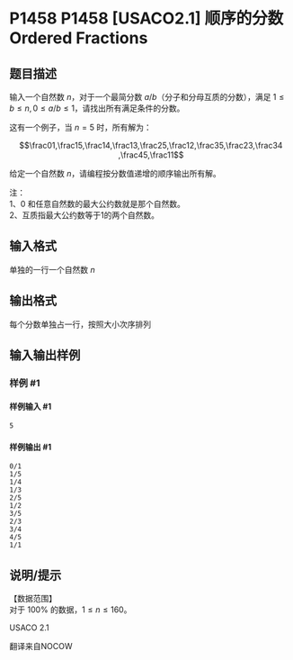 # P1458 P1458 [USACO2.1] 顺序的分数 Ordered Fractions

## 题目描述

输入一个自然数 $n$，对于一个最简分数 $a/b$（分子和分母互质的分数），满足 $1 \le b \le n,0 \le a/b \le 1$，请找出所有满足条件的分数。

这有一个例子，当 $n=5$ 时，所有解为：

$$\frac01,\frac15,\frac14,\frac13,\frac25,\frac12,\frac35,\frac23,\frac34 ,\frac45,\frac11$$

给定一个自然数 $n$，请编程按分数值递增的顺序输出所有解。
 
注：   
1、$0$ 和任意自然数的最大公约数就是那个自然数。    
2、互质指最大公约数等于1的两个自然数。


## 输入格式

单独的一行一个自然数 $n$


## 输出格式

每个分数单独占一行，按照大小次序排列


## 输入输出样例

### 样例 #1

#### 样例输入 #1

```
5
```

#### 样例输出 #1

```
0/1
1/5
1/4
1/3
2/5
1/2
3/5
2/3
3/4
4/5
1/1
```

## 说明/提示

【数据范围】    
对于 $100\%$ 的数据，$1\le n \le 160$。

USACO 2.1

翻译来自NOCOW

